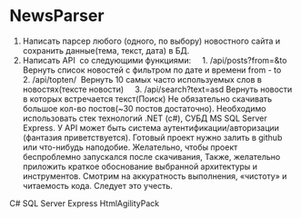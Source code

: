 # NewsParser

1. Написать парсер любого (одного, по выбору) новостного сайта и сохранить данные(тема, текст, дата) в БД.
2. Написать API  со следующими функциями:
    1. /api/posts?from=&to  Вернуть список новостей с фильтром по дате и времени from - to
    2. /api/topten/  Вернуть 10 самых часто используемых слов в новостях(тексте новости)
    3. /api/search?text=asd Вернуть новости в которых встречается текст(Поиск)
Не обязательно скачивать большое кол-во постов(~30 постов достаточно).
Необходимо использовать стек технологий .NET (c#), СУБД MS SQL Server Express.
У API может быть система аутентификации/авторизации (фантазия приветствуется).
Готовый проект нужно залить в github или что-нибудь наподобие.
Желательно, чтобы проект беспроблемно запускался после скачивания,
Также, желательно приложить краткое обоснование выбранной архитектуры и инструментов.
Смотрим на аккуратность выполнения, «чистоту» и читаемость кода. Следует это учесть.




C#
SQL Server Express
HtmlAgilityPack
